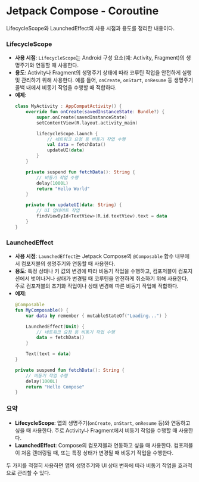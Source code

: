 
# Jetpack Compose - Coroutine

LifecycleScope와 LaunchedEffect의 사용 시점과 용도를 정리한 내용이다.

### LifecycleScope
- **사용 시점**: `LifecycleScope`는 Android 구성 요소(예: Activity, Fragment)의 생명주기와 연동할 때 사용한다.
- **용도**: Activity나 Fragment의 생명주기 상태에 따라 코루틴 작업을 안전하게 실행 및 관리하기 위해 사용한다. 예를 들어, `onCreate`, `onStart`, `onResume` 등 생명주기 콜백 내에서 비동기 작업을 수행할 때 적합하다.
- **예제**:
  ```kotlin
  class MyActivity : AppCompatActivity() {
      override fun onCreate(savedInstanceState: Bundle?) {
          super.onCreate(savedInstanceState)
          setContentView(R.layout.activity_main)

          lifecycleScope.launch {
              // 네트워크 요청 등 비동기 작업 수행
              val data = fetchData()
              updateUI(data)
          }
      }

      private suspend fun fetchData(): String {
          // 비동기 작업 수행
          delay(1000L)
          return "Hello World"
      }

      private fun updateUI(data: String) {
          // UI 업데이트 작업
          findViewById<TextView>(R.id.textView).text = data
      }
  }
  ```

### LaunchedEffect
- **사용 시점**: `LaunchedEffect`는 Jetpack Compose의 `@Composable` 함수 내부에서 컴포저블의 생명주기와 연동할 때 사용한다.
- **용도**: 특정 상태나 키 값의 변경에 따라 비동기 작업을 수행하고, 컴포저블이 컴포지션에서 벗어나거나 상태가 변경될 때 코루틴을 안전하게 취소하기 위해 사용한다. 주로 컴포저블의 초기화 작업이나 상태 변경에 따른 비동기 작업에 적합하다.
- **예제**:
  ```kotlin
  @Composable
  fun MyComposable() {
      var data by remember { mutableStateOf("Loading...") }

      LaunchedEffect(Unit) {
          // 네트워크 요청 등 비동기 작업 수행
          data = fetchData()
      }

      Text(text = data)
  }

  private suspend fun fetchData(): String {
      // 비동기 작업 수행
      delay(1000L)
      return "Hello Compose"
  }
  ```

### 요약
- **LifecycleScope**: 앱의 생명주기(`onCreate`, `onStart`, `onResume` 등)와 연동하고 싶을 때 사용한다. 주로 Activity나 Fragment에서 비동기 작업을 수행할 때 사용한다.
- **LaunchedEffect**: Compose의 컴포저블과 연동하고 싶을 때 사용한다. 컴포저블이 처음 렌더링될 때, 또는 특정 상태가 변경될 때 비동기 작업을 수행한다.

두 가지를 적절히 사용하면 앱의 생명주기와 UI 상태 변화에 따라 비동기 작업을 효과적으로 관리할 수 있다.
